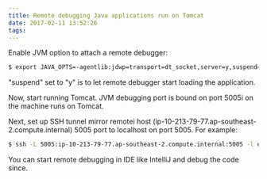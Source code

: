 ```yaml
---
title: Remote debugging Java applications run on Tomcat
date: 2017-02-11 13:52:26
tags:
---
```


Enable JVM option to attach a remote debugger:

``` bash
$ export JAVA_OPTS=-agentlib:jdwp=transport=dt_socket,server=y,suspend=y,address=5005
```

"suspend" set to "y" is to let remote debugger start loading the application. 

Now, start running Tomcat. JVM debugging port is bound on port 5005i on the machine runs on Tomcat. 

Next, set up SSH tunnel mirror remotei host (ip-10-213-79-77.ap-southeast-2.compute.internal) 5005 port to localhost on port 5005. For example:

``` bash
$ ssh -L 5005:ip-10-213-79-77.ap-southeast-2.compute.internal:5005 -l ec2-user ip-10-213-79-77.ap-southeast-2.compute.internal
```

You can start remote debugging in IDE like IntelliJ and debug the code since.

